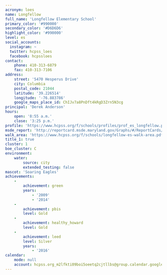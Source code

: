 ```yaml
---
acronym: loes
name: Longfellow
full_name: 'Longfellow Elementary School'
primary_color: '#990000'
secondary_color: '#D6D6D6'
highlight_color: '#990000'
level: es
social_accounts:
  instagram: ~
  twitter: hcpss_loes
  facebook: hcpssloes
contact:
    phone: 410-313-6879
    fax: 410-313-7106
address:
    street: '5470 Hesperus Drive'
    city: Columbia
    postal_code: 21044
    latitude: '39.226514'
    longitude: '-76.883786'
    google_maps_place_id: ChIJv7a8PnDft4kRgD3Zrn5N3cg
principal: 'Derek Anderson'
hours:
    open: '8:55 a.m.'
    close: '3:25 p.m.'
profile: 'https://www.hcpss.org/f/schools/profiles/prof_es_longfellow.pdf'
msde_report: 'http://reportcard.msde.maryland.gov/Graphs/#/ReportCards/ReportCardSchool/1//1/13/0514/'
walk_area: 'https://www.hcpss.org/f/schools/longfellow-es-walk-area.pdf'
title_1: true
cluster: 1
boe_cluster: C
environment:
    water:
        source: city
        extended_testing: false
mascot: 'Soaring Eagles'
achievements:
    -
        achievement: green
        years:
            - '2009'
            - '2014'
    -
        achievement: pbis
        level: Gold
    -
        achievement: healthy_howard
        level: Gold
    -
        achievement: leed
        level: Silver
        years:
            - '2016'
calendar:
    mode: null
    account: hcpss.org_m2lfkti09boi5oeetq2cjtllbs@group.calendar.google.com
---
```

